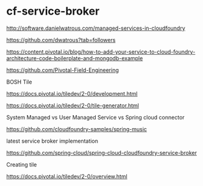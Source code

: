 # cf-service-broker

http://software.danielwatrous.com/managed-services-in-cloudfoundry


https://github.com/dwatrous?tab=followers


https://content.pivotal.io/blog/how-to-add-your-service-to-cloud-foundry-architecture-code-boilerplate-and-mongodb-example


https://github.com/Pivotal-Field-Engineering



BOSH Tile

https://docs.pivotal.io/tiledev/2-0/development.html

https://docs.pivotal.io/tiledev/2-0/tile-generator.html


System Managed vs User Managed Service vs Spring cloud connector

https://github.com/cloudfoundry-samples/spring-music


latest service broker implementation

https://github.com/spring-cloud/spring-cloud-cloudfoundry-service-broker

Creating tile

https://docs.pivotal.io/tiledev/2-0/overview.html








